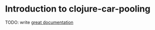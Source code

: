 # Introduction to clojure-car-pooling

TODO: write [great documentation](http://jacobian.org/writing/what-to-write/)
